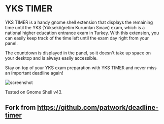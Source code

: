 # YKS TIMER

YKS TIMER is a handy gnome shell extension that displays the remaining time until the YKS (Yükseköğretim Kurumları Sınavı) exam, which is a national higher education entrance exam in Turkey. With this extension, you can easily keep track of the time left until the exam day right from your panel.

The countdown is displayed in the panel, so it doesn't take up space on your desktop and is always easily accessible.

Stay on top of your YKS exam preparation with YKS TIMER and never miss an important deadline again!

![screenshot](https://raw.githubusercontent.com/ysfsvm/yks-timer/master/screenshot.png)

Tested on Gnome Shell v43.

## Fork from https://github.com/patwork/deadline-timer
